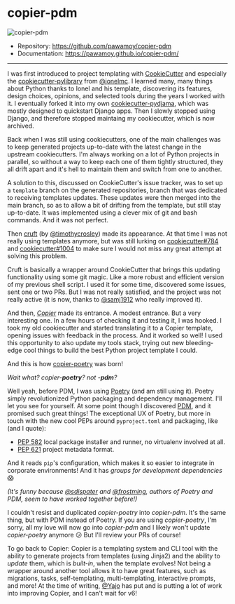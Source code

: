 # copier-pdm

![copier-pdm](/assets/copier-pdm.svg)

- Repository: https://github.com/pawamoy/copier-pdm
- Documentation: https://pawamoy.github.io/copier-pdm/

---

I was first introduced to project templating
with [CookieCutter](https://github.com/cookiecutter/cookiecutter)
and especially
the [cookiecutter-pylibrary](https://github.com/ionelmc/cookiecutter-pylibrary)
from [@ionelmc](https://github.com/ionelmc).
I learned many, many things about Python thanks to Ionel and his template,
discovering its features, design choices, opinions, and selected tools
during the years I worked with it.
I eventually forked it into my own
[cookiecutter-pydjama](https://github.com/pawamoy/cookiecutter-pydjama),
which was mostly designed to quickstart Django apps.
Then I slowly stopped using Django, and therefore stopped
maintaing my cookiecutter, which is now archived.

Back when I was still using cookiecutters,
one of the main challenges was to keep generated projects
up-to-date with the latest change in the upstream cookiecutters.
I'm always working on a lot of Python projects in parallel,
so without a way to keep each one of them tightly structured,
they all drift apart and it's hell to maintain them and
switch from one to another.

A solution to this, discussed on CookieCutter's issue tracker,
was to set up a `template` branch on the generated repositories,
branch that was dedicated to receiving templates updates.
These updates were then merged into the main branch,
so as to allow a bit of drifting from the template,
but still stay up-to-date.
It was implemented using a clever mix of git and bash commands.
And it was not perfect.

Then [cruft](https://github.com/cruft/cruft)
(by [@timothycrosley](https://github.com/timothycrosley))
made its appearance.
At that time I was not really using templates anymore, but was still lurking on
[cookiecutter#784](https://github.com/cookiecutter/cookiecutter/issues/784) and
[cookiecutter#1004](https://github.com/cookiecutter/cookiecutter/issues/1004)
to make sure I would not miss any great attempt at solving this problem.

Cruft is basically a wrapper around CookieCutter that brings this
updating functionality using some git magic.
Like a more robust and efficient version of my previous shell script.
I used it for some time, discovered some issues, sent one or two PRs.
But I was not really satisfied, and the project was not really active
(it is now, thanks to [@samj1912](https://github.com/samj1912) who
really improved it).

And then, *[Copier](https://github.com/copier-org/copier)* made its entrance.
A modest entrance. But a very interesting one.
In a few hours of checking it and testing it, I was hooked.
I took my old cookiecutter and started translating it to a Copier template,
opening issues with feedback in the process.
And it worked so well!
I used this opportunity to also update my tools stack,
trying out new bleeding-edge cool things to build the best
Python project template I could.

And this is how [copier-poetry](https://github.com/pawamoy/copier-poetry)
was born!

*Wait what? copier-**poetry**? not -**pdm**?*

Well yeah, before PDM,
I was using [Poetry](https://github.com/python-poetry/poetry)
(and am still using it).
Poetry simply revolutionized Python packaging and dependency management.
I'll let you see for yourself.
At some point though I discovered [PDM](https://github.com/pdm-project/pdm),
and it promised such great things!
The exceptional UX of Poetry, but more in touch with the new cool PEPs
around `pyproject.toml` and packaging, like (and I quote):

- [PEP 582](https://www.python.org/dev/peps/pep-0582/)
  local package installer and runner, no virtualenv involved at all.
- [PEP 621](https://www.python.org/dev/peps/pep-0621/) project metadata format.

And it reads `pip`'s configuration, which makes it so easier to integrate
in corporate environments! And it has *groups for development dependencies* :scream:

*(It's funny because [@sdispater](https://github.com/sdispater) and
[@frostming](https://github.com/frostming/), authors of Poetry and PDM,
seem to have worked together before!)*

I couldn't resist and duplicated *copier-poetry* into *copier-pdm*.
It's the same thing, but with PDM instead of Poetry.
If you are using *copier-poetry*, I'm sorry, all my love
will now go into *copier-pdm* and I likely won't update *copier-poetry* anymore :confused:
But I'll review your PRs of course!

To go back to Copier: Copier is a templating system and CLI tool
with the ability to generate projects from templates (using Jinja2)
and the ability to *update* them, which is *built-in*, when the template evolves!
Not being a wrapper around another tool allows it to have great features,
such as migrations, tasks, self-templating, multi-templating,
interactive prompts, and more!
At the time of writing, [@Yajo](https://github.com/Yajo)
has put and is putting a lot of work into improving Copier,
and I can't wait for v6!
